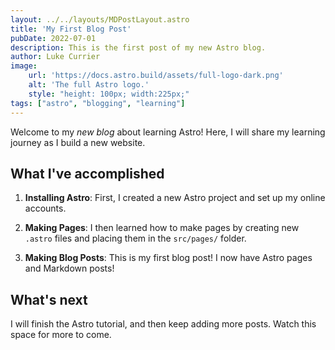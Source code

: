 ```yaml
---
layout: ../../layouts/MDPostLayout.astro
title: 'My First Blog Post'
pubDate: 2022-07-01
description: This is the first post of my new Astro blog.
author: Luke Currier
image:
    url: 'https://docs.astro.build/assets/full-logo-dark.png'
    alt: 'The full Astro logo.'
    style: "height: 100px; width:225px;"
tags: ["astro", "blogging", "learning"]
---
```


Welcome to my _new blog_ about learning Astro! Here, I will share my learning journey as I build a new website.

## What I've accomplished

1. **Installing Astro**: First, I created a new Astro project and set up my online accounts.

2. **Making Pages**: I then learned how to make pages by creating new `.astro` files and placing them in the `src/pages/` folder.

3. **Making Blog Posts**: This is my first blog post! I now have Astro pages and Markdown posts!

## What's next

I will finish the Astro tutorial, and then keep adding more posts. Watch this space for more to come.